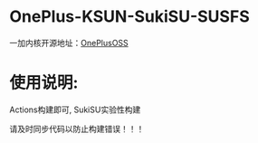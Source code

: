 # OnePlus-KSUN-SukiSU-SUSFS
一加内核开源地址：[OnePlusOSS](https://github.com/OnePlusOSS/kernel_manifest)

# 使用说明:
Actions构建即可, SukiSU实验性构建

请及时同步代码以防止构建错误！！！
